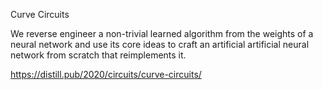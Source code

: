 
Curve Circuits

We reverse engineer a non-trivial learned algorithm from the weights of a neural network and use its core ideas to craft an artificial artificial neural network from scratch that reimplements it.



https://distill.pub/2020/circuits/curve-circuits/
